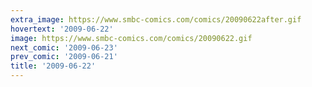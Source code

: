 ```yaml
---
extra_image: https://www.smbc-comics.com/comics/20090622after.gif
hovertext: '2009-06-22'
image: https://www.smbc-comics.com/comics/20090622.gif
next_comic: '2009-06-23'
prev_comic: '2009-06-21'
title: '2009-06-22'
---
```


